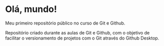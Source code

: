 # Olá, mundo!
 Meu primeiro repositório público no curso de Git e Github.

Repositório criado durante as aulas de Git e Github, com o objetivo de facilitar o versionamento de projetos com o Git através do Github Desktop.